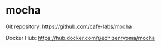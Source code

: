 # mocha

Git repository: https://github.com/cafe-labs/mocha

Docker Hub: https://hub.docker.com/r/echizenryoma/mocha
